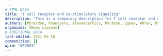 ```yaml
---
# GPML DATA
title: "T cell receptor and co-stimulatory signaling"
description: "This is a temporary description for T cell receptor and co-stimulatory signaling"
authors: [Mbrandon, Khanspers, AlexanderPico, Mkutmon, Egonw, AMTan, MaintBot, Eweitz]
organisms: [Homo sapiens]
# ADDITIONAL DATA
last-edited: 2021-05-18
communities: []
wpid: "WP2583"
---
```

